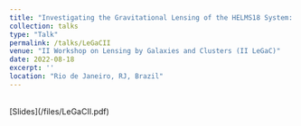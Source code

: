 ```yaml
---
title: "Investigating the Gravitational Lensing of the HELMS18 System: Two Interacting Galaxy Groups at z = 0.6?"
collection: talks
type: "Talk"
permalink: /talks/LeGaCII
venue: "II Workshop on Lensing by Galaxies and Clusters (II LeGaC)"
date: 2022-08-18
excerpt: ''
location: "Rio de Janeiro, RJ, Brazil"
---
```


<br>
[Slides](/files/LeGaCII.pdf)
<br>